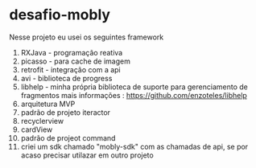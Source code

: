 # desafio-mobly

  Nesse projeto eu usei os seguintes framework
  1. RXJava - programação reativa
  2. picasso - para cache de imagem
  3. retrofit - integração com a api
  4. avi - biblioteca de progress
  5. libhelp - minha própria biblioteca de suporte para gerenciamento de fragmentos mais informações : https://github.com/enzoteles/libhelp
  6. arquitetura MVP
  7. padrão de projeto iteractor
  8. recyclerview 
  9. cardView
  10. padrão de projeot command
  11. criei um sdk chamado "mobly-sdk" com as chamadas de api, se por acaso precisar utilazar em outro projeto
  
